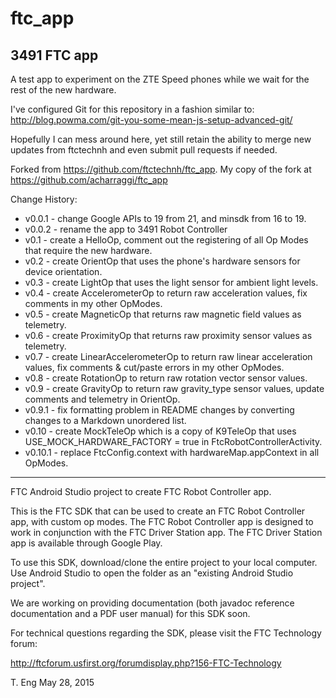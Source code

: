 # ftc_app
## 3491 FTC app
A test app to experiment on the ZTE Speed phones while we wait for the rest of the new hardware.

I've configured Git for this repository in a fashion similar to: http://blog.powma.com/git-you-some-mean-js-setup-advanced-git/

Hopefully I can mess around here, yet still retain the ability to merge new updates from ftctechnh and even submit pull requests if needed.

Forked from https://github.com/ftctechnh/ftc_app.
My copy of the fork at https://github.com/acharraggi/ftc_app

Change History:
- v0.0.1 - change Google APIs to 19 from 21, and minsdk from 16 to 19.
- v0.0.2 - rename the app to 3491 Robot Controller
- v0.1 - create a HelloOp, comment out the registering of all Op Modes that require the new hardware.
- v0.2 - create OrientOp that uses the phone's hardware sensors for device orientation.
- v0.3 - create LightOp that uses the light sensor for ambient light levels.
- v0.4 - create AccelerometerOp to return raw acceleration values, fix comments in my other OpModes.
- v0.5 - create MagneticOp that returns raw magnetic field values as telemetry.
- v0.6 - create ProximityOp that returns raw proximity sensor values as telemetry.
- v0.7 - create LinearAccelerometerOp to return raw linear acceleration values, fix comments & cut/paste errors in my other OpModes.
- v0.8 - create RotationOp to return raw rotation vector sensor values.
- v0.9 - create GravityOp to return raw gravity_type sensor values, update comments and telemetry in OrientOp.
- v0.9.1 - fix formatting problem in README changes by converting changes to a Markdown unordered list.
- v0.10 - create MockTeleOp which is a copy of K9TeleOp that uses USE_MOCK_HARDWARE_FACTORY = true in FtcRobotControllerActivity.
- v0.10.1 - replace FtcConfig.context with hardwareMap.appContext in all OpModes.


---

FTC Android Studio project to create FTC Robot Controller app.

This is the FTC SDK that can be used to create an FTC Robot Controller app, with custom op modes.
The FTC Robot Controller app is designed to work in conjunction with the FTC Driver Station app.
The FTC Driver Station app is available through Google Play.

To use this SDK, download/clone the entire project to your local computer.
Use Android Studio to open the folder as an "existing Android Studio project".

We are working on providing documentation (both javadoc reference documentation and a PDF user manual)
for this SDK soon.

For technical questions regarding the SDK, please visit the FTC Technology forum:

  http://ftcforum.usfirst.org/forumdisplay.php?156-FTC-Technology
  
T. Eng
May 28, 2015

